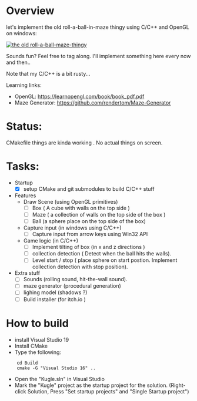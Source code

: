 # Overview


let's implement the old roll-a-ball-in-maze thingy using C/C++ and OpenGL on windows:

[![the old roll-a-ball-maze-thingy](https://img.youtube.com/vi/dywQZTQZUqA/0.jpg)](http://www.youtube.com/watch?v=dywQZTQZUqA)


Sounds fun? Feel free to tag along.  I'll implement something here every now and then..


Note that my C/C++ is a bit rusty...

Learning links:
 - OpenGL:  https://learnopengl.com/book/book_pdf.pdf
 - Maze Generator: https://github.com/rendertom/Maze-Generator


# Status:

CMakefile things are kinda working . No actual things on screen.


# Tasks:

- Startup
	- [x] setup CMake and git submodules to build C/C++ stuff
- Features
 	-  Draw Scene (using OpenGL primitives)
		- [ ] Box ( A cube with walls on the top side )
		- [ ] Maze ( a collection of walls on the top side of the box )
		- [ ] Ball (a sphere place on the top side of the box)
	- Capture input (in windows using C/C++)
		- [ ] Capture input from arrow keys using Win32 API	
	- Game logic (in C/C++)
		- [ ] Implement tilting of box  (in x and z directions )
		- [ ] collection detection ( Detect when the ball hits the walls).
		- [ ] Level start / stop ( place sphere on start postion. Implement collection detection with stop position).
- Extra stuff
	- [ ] Sounds (rolling sound, hit-the-wall sound).
	- [ ] maze generator (procedural generation)
	- [ ] lighing model (shadows ?)
	- [ ] Build installer (for itch.io )

# How to build


* install Visual Studio 19 
* Install CMake 
* Type the following:
```
	cd Build
	cmake -G "Visual Studio 16" ..
```
* Open the "Kugle.sln" in  Visual Studio
* Mark the "Kugle" project as the startup project for the solution.
	(Right-click Solution, Press "Set startup projects" and "Single Startup
	project")
